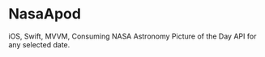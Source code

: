 # NasaApod
iOS, Swift, MVVM,  Consuming NASA Astronomy Picture of the Day API for any selected date.

